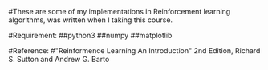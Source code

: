 #These are some of my implementations in Reinforcement learning algorithms, was written when I taking this course.

#Requirement:
    ##python3
    ##numpy
    ##matplotlib

#Reference:
    #"Reinformence Learning An Introduction" 2nd Edition, Richard S. Sutton and Andrew G. Barto
